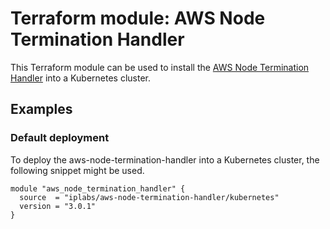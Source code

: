 # Terraform module: AWS Node Termination Handler

This Terraform module can be used to install the [AWS Node Termination Handler](https://github.com/aws/aws-node-termination-handler)
into a Kubernetes cluster.

## Examples

### Default deployment

To deploy the aws-node-termination-handler into a Kubernetes cluster, the following
snippet might be used.

```hcl
module "aws_node_termination_handler" {
  source  = "iplabs/aws-node-termination-handler/kubernetes"
  version = "3.0.1"
}
```
